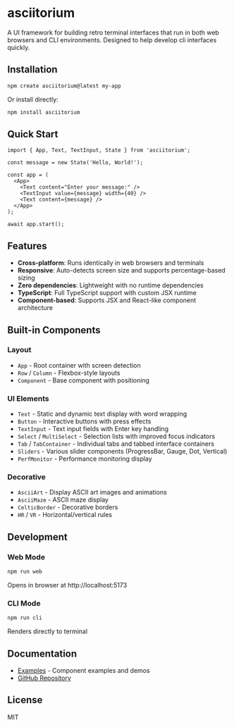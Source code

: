 # asciitorium

A UI framework for building retro terminal interfaces that run in both web browsers and CLI environments. Designed to help develop cli interfaces quickly.  

## Installation

```bash
npm create asciitorium@latest my-app
```

Or install directly:

```bash
npm install asciitorium
```

## Quick Start

```tsx
import { App, Text, TextInput, State } from 'asciitorium';

const message = new State('Hello, World!');

const app = (
  <App>
    <Text content="Enter your message:" />
    <TextInput value={message} width={40} />
    <Text content={message} />
  </App>
);

await app.start();
```

## Features

- **Cross-platform**: Runs identically in web browsers and terminals
- **Responsive**: Auto-detects screen size and supports percentage-based sizing
- **Zero dependencies**: Lightweight with no runtime dependencies
- **TypeScript**: Full TypeScript support with custom JSX runtime
- **Component-based**: Supports JSX and React-like component architecture

## Built-in Components

### Layout

- `App` - Root container with screen detection
- `Row` / `Column` - Flexbox-style layouts
- `Component` - Base component with positioning

### UI Elements

- `Text` - Static and dynamic text display with word wrapping
- `Button` - Interactive buttons with press effects
- `TextInput` - Text input fields with Enter key handling
- `Select` / `MultiSelect` - Selection lists with improved focus indicators
- `Tab` / `TabContainer` - Individual tabs and tabbed interface containers
- `Sliders` - Various slider components (ProgressBar, Gauge, Dot, Vertical)
- `PerfMonitor` - Performance monitoring display

### Decorative

- `AsciiArt` - Display ASCII art images and animations
- `AsciiMaze` - ASCII maze display
- `CelticBorder` - Decorative borders
- `HR` / `VR` - Horizontal/vertical rules

## Development

### Web Mode

```bash
npm run web
```

Opens in browser at http://localhost:5173

### CLI Mode

```bash
npm run cli
```

Renders directly to terminal

## Documentation

- [Examples](src/examples/) - Component examples and demos
- [GitHub Repository](https://github.com/iroknee/asciitorium)

## License

MIT
